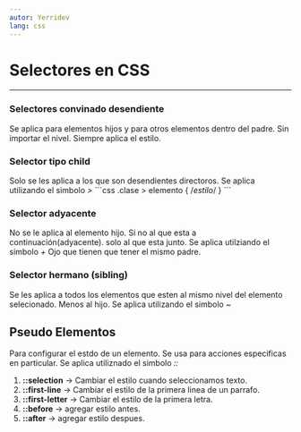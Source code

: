 ```yaml
---
autor: Yerridev
lang: css
---
```


# Selectores en CSS
---

### Selectores convinado **desendiente**
Se aplica para elementos hijos y para otros elementos dentro del padre. Sin importar el nivel. Siempre aplica el estilo.

### Selector tipo child
Solo se les aplica a los que son desendientes directoros.
Se aplica utilizando el simbolo *>*
´´´css
.clase > elemento {
    /*estilo*/
}
´´´

### Selector adyacente
No se le aplica al elemento hijo. Si no al que esta a continuación(adyacente). solo al que esta junto.
Se aplica utilziando el simbolo *+*
Ojo que tienen que tener el mismo padre.

### Selector hermano (sibling)
Se les aplica a todos los elementos que esten al mismo nivel del elemento selecionado. Menos al hijo.
Se aplica utilizando el simbolo *~*


## Pseudo Elementos
Para configurar el estdo de un elemento. Se usa para acciones especificas en particular.
Se aplica utiliznado el simbolo *::*

1. **::selection** -> Cambiar el estilo cuando seleccionamos texto.
2. **::first-line** -> Cambiar el estilo de la primera linea de un parrafo.
3. **::first-letter** -> Cambiar el estilo de la primera letra.
4. **::before** -> agregar estilo antes.
5. **::after** -> agregar estilo despues.
